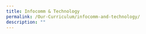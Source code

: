 ```yaml
---
title: Infocomm & Technology
permalink: /Our-Curriculum/infocomm-and-technology/
description: ""
---
```

